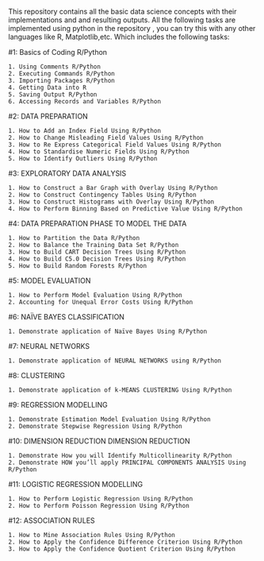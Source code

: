 This repository contains all the basic data science concepts with their implementations and and resulting outputs.
All the following tasks are implemented using python in the repository , you can try this with any other languages like R, Matplotlib,etc.
Which includes the following tasks:

#1: Basics of Coding R/Python

    1. Using Comments R/Python
    2. Executing Commands R/Python
    3. Importing Packages R/Python
    4. Getting Data into R
    5. Saving Output R/Python
    6. Accessing Records and Variables R/Python
    
#2: DATA PREPARATION

    1. How to Add an Index Field Using R/Python
    2. How to Change Misleading Field Values Using R/Python
    3. How to Re Express Categorical Field Values Using R/Python
    4. How to Standardise Numeric Fields Using R/Python
    5. How to Identify Outliers Using R/Python
    
#3: EXPLORATORY DATA ANALYSIS

    1. How to Construct a Bar Graph with Overlay Using R/Python
    2. How to Construct Contingency Tables Using R/Python
    3. How to Construct Histograms with Overlay Using R/Python
    4. How to Perform Binning Based on Predictive Value Using R/Python
    
#4: DATA PREPARATION PHASE TO MODEL THE DATA

    1. How to Partition the Data R/Python
    2. How to Balance the Training Data Set R/Python
    3. How to Build CART Decision Trees Using R/Python
    4. How to Build C5.0 Decision Trees Using R/Python
    5. How to Build Random Forests R/Python
    
#5: MODEL EVALUATION

    1. How to Perform Model Evaluation Using R/Python
    2. Accounting for Unequal Error Costs Using R/Python
    
#6: NAÏVE BAYES CLASSIFICATION

    1. Demonstrate application of Naïve Bayes Using R/Python
    
#7: NEURAL NETWORKS

    1. Demonstrate application of NEURAL NETWORKS using R/Python
    
#8: CLUSTERING

    1. Demonstrate application of k‐MEANS CLUSTERING Using R/Python
    
#9: REGRESSION MODELLING

    1. Demonstrate Estimation Model Evaluation Using R/Python
    2. Demonstrate Stepwise Regression Using R/Python
    
#10: DIMENSION REDUCTION DIMENSION REDUCTION

    1. Demonstrate How you will Identify Multicollinearity R/Python
    2. Demonstrate HOW you’ll apply PRINCIPAL COMPONENTS ANALYSIS Using
    R/Python
    
#11: LOGISTIC REGRESSION MODELLING

    1. How to Perform Logistic Regression Using R/Python
    2. How to Perform Poisson Regression Using R/Python
    
#12: ASSOCIATION RULES

    1. How to Mine Association Rules Using R/Python
    2. How to Apply the Confidence Difference Criterion Using R/Python
    3. How to Apply the Confidence Quotient Criterion Using R/Python
